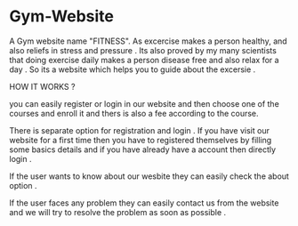 # Gym-Website
A Gym website name "FITNESS". As excercise makes a person healthy, and also reliefs in stress and pressure . Its also proved by my many scientists that doing exercise daily makes a person disease free and also relax for a day . So its a website which helps you to guide about the excersie .

HOW IT WORKS ?

you can easily register or login in our website and then choose one of the courses and enroll it and thers is also a fee according to the course. 

There is separate option for registration and login . If you have visit our website for a first time then you have to registered themselves by filling some basics details and if you have already have a account then directly login . 

If the user wants to know about our wesbite they can easily check the about option .

If the user faces any problem they can easily contact us from the website and we will try to resolve the problem as soon as possible .
